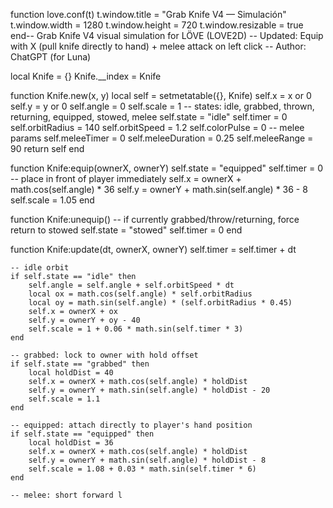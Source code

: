 function love.conf(t)
    t.window.title = "Grab Knife V4 — Simulación"
    t.window.width = 1280
    t.window.height = 720
    t.window.resizable = true
end-- Grab Knife V4 visual simulation for LÖVE (LOVE2D)
-- Updated: Equip with X (pull knife directly to hand) + melee attack on left click
-- Author: ChatGPT (for Luna)

local Knife = {}
Knife.__index = Knife

function Knife.new(x, y)
    local self = setmetatable({}, Knife)
    self.x = x or 0
    self.y = y or 0
    self.angle = 0
    self.scale = 1
    -- states: idle, grabbed, thrown, returning, equipped, stowed, melee
    self.state = "idle"
    self.timer = 0
    self.orbitRadius = 140
    self.orbitSpeed = 1.2
    self.colorPulse = 0
    -- melee params
    self.meleeTimer = 0
    self.meleeDuration = 0.25
    self.meleeRange = 90
    return self
end

function Knife:equip(ownerX, ownerY)
    self.state = "equipped"
    self.timer = 0
    -- place in front of player immediately
    self.x = ownerX + math.cos(self.angle) * 36
    self.y = ownerY + math.sin(self.angle) * 36 - 8
    self.scale = 1.05
end

function Knife:unequip()
    -- if currently grabbed/throw/returning, force return to stowed
    self.state = "stowed"
    self.timer = 0
end

function Knife:update(dt, ownerX, ownerY)
    self.timer = self.timer + dt

    -- idle orbit
    if self.state == "idle" then
        self.angle = self.angle + self.orbitSpeed * dt
        local ox = math.cos(self.angle) * self.orbitRadius
        local oy = math.sin(self.angle) * (self.orbitRadius * 0.45)
        self.x = ownerX + ox
        self.y = ownerY + oy - 40
        self.scale = 1 + 0.06 * math.sin(self.timer * 3)
    end

    -- grabbed: lock to owner with hold offset
    if self.state == "grabbed" then
        local holdDist = 40
        self.x = ownerX + math.cos(self.angle) * holdDist
        self.y = ownerY + math.sin(self.angle) * holdDist - 20
        self.scale = 1.1
    end

    -- equipped: attach directly to player's hand position
    if self.state == "equipped" then
        local holdDist = 36
        self.x = ownerX + math.cos(self.angle) * holdDist
        self.y = ownerY + math.sin(self.angle) * holdDist - 8
        self.scale = 1.08 + 0.03 * math.sin(self.timer * 6)
    end

    -- melee: short forward l
